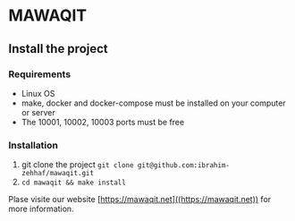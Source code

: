 # MAWAQIT

## Install the project
### Requirements 
* Linux OS
* make, docker and docker-compose must be installed on your computer or server
* The 10001, 10002, 10003 ports must be free

### Installation
1. git clone the project `git clone git@github.com:ibrahim-zehhaf/mawaqit.git` 
2. `cd mawaqit && make install`


Plase visite our website [https://mawaqit.net]((https://mawaqit.net)) for more information.
